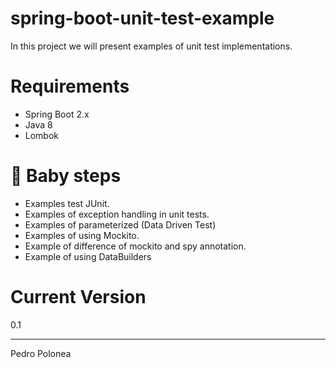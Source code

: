 # spring-boot-unit-test-example
In this project we will present examples of unit test implementations.

# Requirements
* Spring Boot 2.x
* Java 8
* Lombok

# :baby: Baby steps 
* Examples test JUnit.
* Examples of exception handling in unit tests.
* Examples of parameterized (Data Driven Test)
* Examples of using Mockito.
* Example of difference of mockito and spy annotation.
* Example of using DataBuilders

# Current Version
0.1
____
Pedro Polonea
